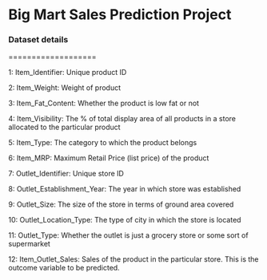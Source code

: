 Big Mart Sales Prediction Project
=================================

### Dataset details
===================

1: Item_Identifier: Unique product ID

2: Item_Weight: Weight of product

3: Item_Fat_Content: Whether the product is low fat or not

4: Item_Visibility: The % of total display area of all products in a store allocated to the particular product

5: Item_Type: The category to which the product belongs

6: Item_MRP: Maximum Retail Price (list price) of the product

7: Outlet_Identifier: Unique store ID

8: Outlet_Establishment_Year: The year in which store was established

9: Outlet_Size: The size of the store in terms of ground area covered

10: Outlet_Location_Type: The type of city in which the store is located

11: Outlet_Type: Whether the outlet is just a grocery store or some sort of supermarket

12: Item_Outlet_Sales: Sales of the product in the particular store. This is the outcome variable to be predicted.

